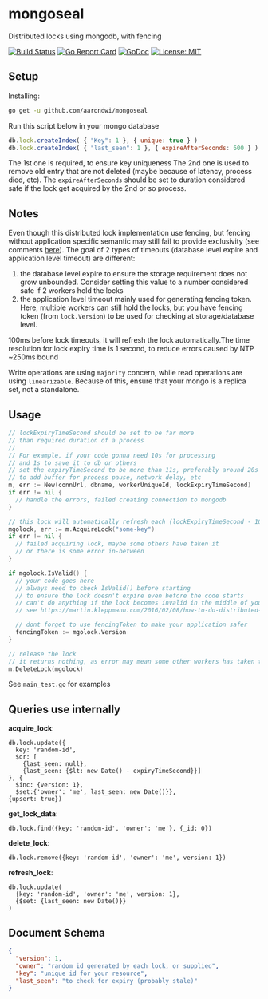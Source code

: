 # mongoseal
Distributed locks using mongodb, with fencing

[![Build Status](https://travis-ci.org/aarondwi/mongoseal.svg?branch=master)](https://travis-ci.org/aarondwi/mongoseal)
[![Go Report Card](https://goreportcard.com/badge/github.com/aarondwi/mongoseal)](https://goreportcard.com/report/github.com/aarondwi/mongoseal)
[![GoDoc](https://img.shields.io/badge/godoc-reference-blue.svg?style=flat)](https://godoc.org/github.com/aarondwi/mongoseal) 
[![License: MIT](https://img.shields.io/badge/License-MIT-yellow.svg)](https://opensource.org/licenses/MIT)

Setup
----------------------
Installing:

```bash
go get -u github.com/aarondwi/mongoseal
```

Run this script below in your mongo database
```javascript
db.lock.createIndex( { "Key": 1 }, { unique: true } )
db.lock.createIndex( { "last_seen": 1 }, { expireAfterSeconds: 600 } )
```

The 1st one is required, to ensure key uniqueness
The 2nd one is used to remove old entry that are not deleted (maybe because of latency, process died, etc). The `expireAfterSeconds` should be set to duration considered safe if the lock get acquired by the 2nd or so process.

Notes
-------------------------------------------------
Even though this distributed lock implementation use fencing, but fencing without application specific semantic may still fail to provide exclusivity (see comments [here](https://martin.kleppmann.com/2016/02/08/how-to-do-distributed-locking.html)). 
The goal of 2 types of timeouts (database level expire and application level timeout) are different:
1. the database level expire to ensure the storage requirement does not grow unbounded. Consider setting this value to a number considered safe if 2 workers hold the locks
2. the application level timeout mainly used for generating fencing token. Here, multiple workers can still hold the locks, but you have fencing token (from `lock.Version`) to be used for checking at storage/database level.

100ms before lock timeouts, it will refresh the lock automatically.The time resolution for lock expiry time is 1 second, to reduce errors caused by NTP ~250ms bound

Write operations are using `majority` concern, while read operations are using `linearizable`. Because of this, ensure that your mongo is a replica set, not a standalone. 

Usage
--------------------------------------------------
```go
// lockExpiryTimeSecond should be set to be far more 
// than required duration of a process
//
// For example, if your code gonna need 10s for processing
// and 1s to save it to db or others
// set the expiryTimeSecond to be more than 11s, preferably around 20s
// to add buffer for process pause, network delay, etc
m, err := New(connUrl, dbname, workerUniqueId, lockExpiryTimeSecond)
if err != nil {
  // handle the errors, failed creating connection to mongodb
}

// this lock will automatically refresh each (lockExpiryTimeSecond - 100ms)
mgolock, err := m.AcquireLock("some-key")
if err != nil {
  // failed acquiring lock, maybe some others have taken it
  // or there is some error in-between
}

if mgolock.IsValid() {
  // your code goes here
  // always need to check IsValid() before starting
  // to ensure the lock doesn't expire even before the code starts
  // can't do anything if the lock becomes invalid in the middle of your code
  // see https://martin.kleppmann.com/2016/02/08/how-to-do-distributed-locking.html

  // dont forget to use fencingToken to make your application safer
  fencingToken := mgolock.Version
}

// release the lock
// it returns nothing, as error may mean some other workers has taken the lock already
m.DeleteLock(mgolock)
```

See `main_test.go` for examples

Queries use internally
------------------------------------
**acquire_lock**: 
```
db.lock.update({
  key: 'random-id', 
  $or: [
    {last_seen: null}, 
    {last_seen: {$lt: new Date() - expiryTimeSecond}}]
}, {
  $inc: {version: 1}, 
  $set:{'owner': 'me', last_seen: new Date()}}, 
{upsert: true})
```

**get_lock_data**:
```
db.lock.find({key: 'random-id', 'owner': 'me'}, {_id: 0})
```

**delete_lock**:
```
db.lock.remove({key: 'random-id', 'owner': 'me', version: 1})
```

**refresh_lock**:
```
db.lock.update(
  {key: 'random-id', 'owner': 'me', version: 1},
  {$set: {last_seen: new Date()}}
)
```

Document Schema
-------------------------
```json
{
  "version": 1,
  "owner": "random id generated by each lock, or supplied",
  "key": "unique id for your resource",
  "last_seen": "to check for expiry (probably stale)"
}
```